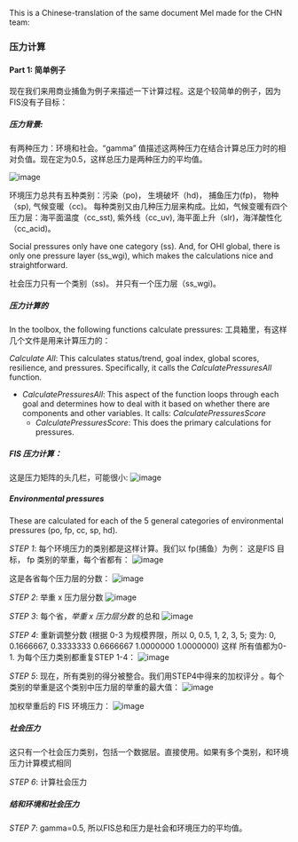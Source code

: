 This is a Chinese-translation of the same document Mel made for the CHN team: 

### 压力计算
#### Part 1: 简单例子

现在我们来用商业捕鱼为例子来描述一下计算过程。这是个较简单的例子，因为FIS没有子目标：

##### 压力背景:
有两种压力：环境和社会。“gamma” 值描述这两种压力在结合计算总压力时的相对负值。现在定为0.5，这样总压力是两种压力的平均值。

![image](https://cloud.githubusercontent.com/assets/5685517/9638710/fcd1709a-515c-11e5-8b72-4af9cd10fa7d.png)
    
环境压力总共有五种类别：污染（po)， 生境破坏（hd)， 捕鱼压力(fp)， 物种（sp), 气候变暖（cc)。 每种类别又由几种压力层来构成。比如，气候变暖有四个压力层：海平面温度（cc_sst), 紫外线（cc_uv), 海平面上升（slr)，海洋酸性化（cc_acid)。 

Social pressures only have one category (ss).  And, for OHI global, there is only one pressure layer (ss_wgi), which makes the calculations nice and straightforward.

社会压力只有一个类别（ss)。 并只有一个压力层（ss_wgi)。 

##### 压力计算的
In the toolbox, the following functions calculate pressures:
工具箱里，有这样几个文件是用来计算压力的： 
  
*Calculate All*: This calculates status/trend, goal index, global scores, resilience, and pressures.  Specifically, it calls the *CalculatePressuresAll* function.
* *CalculatePressuresAll*: This aspect of the function loops through each goal and determines how to deal with it based on whether there are components and other variables.  It calls: *CalculatePressuresScore*
  + *CalculatePressuresScore*: This does the primary calculations for pressures.

##### FIS 压力计算：

这是压力矩阵的头几栏，可能很小:
![image](https://cloud.githubusercontent.com/assets/5685517/9638993/8bdb6e2a-515e-11e5-9133-39aac417e6e9.png)

##### Environmental pressures
These are calculated for each of the 5 general categories of environmental pressures (po, fp, cc, sp, hd).

*STEP 1*: 每个环境压力的类别都是这样计算。我们以 fp(捕鱼）为例：
这是FIS 目标， fp 类别的举重，每个省都有：
![image](https://cloud.githubusercontent.com/assets/5685517/9639119/41b92a0c-515f-11e5-9373-3910b28eab61.png)

这是各省每个压力层的分数：
![image](https://cloud.githubusercontent.com/assets/5685517/9639146/70955184-515f-11e5-95d3-fa737780d8a3.png)

*STEP 2*: 举重 x 压力层分数
![image](https://cloud.githubusercontent.com/assets/5685517/9639179/a77572e2-515f-11e5-8110-dd7b8b65a788.png)

*STEP 3*: 每个省，_举重 x 压力层分数_ 的总和
![image](https://cloud.githubusercontent.com/assets/5685517/9639201/c2f961c2-515f-11e5-83d4-d120d0426a7f.png)

*STEP 4*: 重新调整分数 (根据 0-3 为规模界限，所以  0, 0.5, 1, 2, 3, 5;  变为: 0,  0.1666667,  0.3333333  0.6666667  1.0000000  1.0000000) 这样 所有值都为0-1. 为每个压力类别都重复STEP 1-4： 
![image](https://cloud.githubusercontent.com/assets/5685517/9639337/79e7bd16-5160-11e5-99dd-99e00527dfd0.png)

*STEP 5*: 现在，所有类别的得分被整合。我们用STEP4中得来的加权评分 。每个类别的举重是这个类别中压力层的举重的最大值：
![image](https://cloud.githubusercontent.com/assets/5685517/9640452/8736a918-5166-11e5-81c3-fdf1df8f9fa2.png)

加权举重后的 FIS 环境压力：
![image](https://cloud.githubusercontent.com/assets/5685517/9640465/9a869514-5166-11e5-8f73-98786b78671e.png)

##### 社会压力
这只有一个社会压力类别，包括一个数据层。直接使用。如果有多个类别，和环境压力计算模式相同

*STEP 6*: 计算社会压力

##### 结和环境和社会压力
*STEP 7*:  gamma=0.5, 所以FIS总和压力是社会和环境压力的平均值。